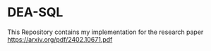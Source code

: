 # DEA-SQL
This Repository contains my implementation for the research paper https://arxiv.org/pdf/2402.10671.pdf
